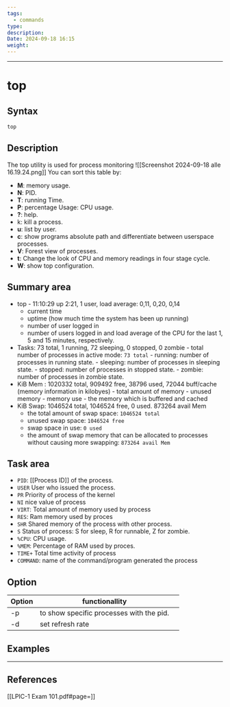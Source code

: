 ```yaml
---
tags:
  - commands
type: 
description: 
Date: 2024-09-18 16:15
weight:
---
```


___
# top

## Syntax
```bash
top
```

## Description
The top utility is used for process monitoring
![[Screenshot 2024-09-18 alle 16.19.24.png]]
You can sort this table by:
- **M**: memory usage.
- **N**: PID.
- **T**: running Time.
- **P**: percentage Usage: CPU usage.
- **?**: help.
- k: kill a process.
- **u**: list by user.
- **c**: show programs absolute path and differentiate between userspace processes.
- **V**: Forest view of processes.
- **t**: Change the look of CPU and memory readings in four stage cycle.
- **W**: show top configuration.

## Summary area
- top - 11:10:29 up 2:21, 1 user, load average: 0,11, 0,20, 0,14
	- current time
	- uptime (how much time the system has been up running)
	- number of user logged in
	- number of users logged in and load average of the CPU for the last 1, 5 and 15 minutes, respectively.
- Tasks: 73 total, 1 running, 72 sleeping, 0 stopped, 0 zombie
		- total number of processes in active mode: `73 total`
		- running: number of processes in running state.
		- sleeping: number of processes in sleeping state.
		- stopped: number of processes in stopped state.
		- zombie: number of processes in zombie state.
- KiB Mem : 1020332 total, 909492 free, 38796 used, 72044 buff/cache (memory information in kilobyes)
		- total amount of memory
		- unused memory
		- memory use
		- the memory which is buffered and cached
- KiB Swap: 1046524 total, 1046524 free, 0 used. 873264 avail Mem
	- the total amount of swap space: `1046524 total`
	- unused swap space: `1046524 free`
	- swap space in use: `0 used`
	- the amount of swap memory that can be allocated to processes without causing more swapping: `873264 avail Mem`
	

## Task area
- `PID`:  [[Process ID]] of the process.
- `USER` User who issued the process.
- `PR` Priority of process of the kernel
- `NI` nice value of process
- `VIRT`: Total amount of memory used by process
- `RES`: Ram memory used by proces
- `SHR` Shared memory of the process with other process.
- `S` Status of process: S for sleep, R for runnable, Z for zombie.
- `%CPU`: CPU usage.
- `%MEM`: Percentage of RAM used by proces.
- `TIME+` Total time activity of process
- `COMMAND`: name of the command/program generated the process



## Option

| Option | functionallity                           |     |
| ------ | ---------------------------------------- | --- |
| -p     | to show specific processes with the pid. |     |
| -d     | set refresh rate                         |     |


## Examples


___
## References
[[LPIC-1 Exam 101.pdf#page=]]
